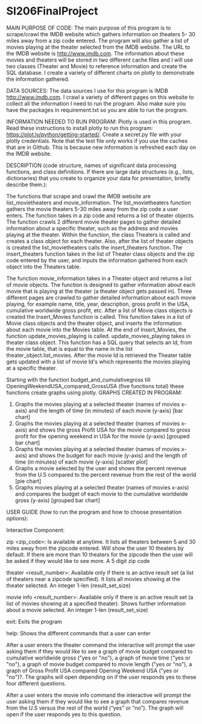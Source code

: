 # SI206FinalProject
MAIN PURPOSE OF CODE:
The main purpose of this program is to scrape/crawl the IMDB website which gathers information on theaters 5- 30 miles away from a zip code entered. The program will also gather a list of movies playing at the theater selected from the IMDB website. The URL to the IMDB website is http://www.imdb.com.  The information about these movies and theaters will be stored in two different cache files and I will use two classes (Theater and Movie) to reference information and create the SQL database. I create a variety of different charts on plotly to demonstrate the information gathered.


DATA SOURCES:
  The data sources I use for this program is IMDB http://www.imdb.com. I crawl a variety of different pages on this website to collect all the information I need to run the program. Also make sure you have the packages in requirement.txt so you are able to run the program.


INFORMATION NEEDED TO RUN PROGRAM:
  Plotly is used in this program. Read these instructions to install plotly to run this program: https://plot.ly/python/getting-started/. Create a secret.py file with your plotly credentials. Note that the test file only works if you use the caches that are in Github. This is because new information is refreshed each day on the IMDB website.

DESCRIPTION (code structure, names of significant data processing functions, and class definitions. If there are large data structures (e.g., lists, dictionaries) that you create to organize your data for presentation, briefly describe them.):

The functions that scrape and crawl the IMDB website are list_movietheaters and movie_information.
The list_movietheaters function gathers the movie theaters 5-30 miles away from the zip code a user enters. The function takes in a zip code and returns a list of theater objects. The function crawls 2 different movie theater pages to gather detailed information about a specific theater, such as the address and movies playing at the theater. Within the function, the class Theaters is called and creates a class object for each theater. Also, after the list of theater objects is created the list_movietheaters calls the insert_theaters function. The insert_theaters function takes in the list of Theater class objects and the zip code entered by the user, and inputs the information gathered from each object into the Theaters table.


The function movie_information takes in a Theater object and returns a list of movie objects. The function is designed to gather information about each movie that is playing at the theater (a theater object gets passed in). Three different pages are crawled to gather detailed information about each movie playing, for example name, title, year, description, gross profit in the USA, cumulative worldwide gross profit, etc. After a list of Movie class objects is created the Insert_Movies function is called. This function takes in a list of Movie class objects and the theater object, and inserts the information about each movie into the Movies table. At the end of Insert_Movies, the function update_movies_playing is called. update_movies_playing takes in theater class object. This function has a SQL query that selects an Id, from the movie table, that is equal to the name in the list theater_object.list_movies. After the movie Id is retrieved the Theater table gets updated with a list of movie Id's which represents the movies playing at a specific theater.

Starting with the function budget_and_cumulativegross till OpeningWeekendUSA_compared_GrossUSA (five functions total) these functions create graphs using plotly.
GRAPHS CREATED IN PROGRAM:
1.	Graphs the movies playing at a selected theater (names of movies x-axis) and the length of time (in minutes) of each movie (y-axis) [bar chart]
2.	Graphs the movies playing at a selected theater (names of movies x-axis) and shows the gross Profit USA for the movie compared to gross profit for the opening weekend in USA  for the movie (y-axis) [grouped bar chart]
3.	Graphs the movies playing at a selected theater (names of movies x-axis) and shows the budget for each movie (y-axis) and the length of time (in minutes) of each movie (y-axis) [scatter plot]
4.	Graphs a movie selected by the user and shows the percent revenue from the U.S compared to the percent revenue from the rest of the world [pie chart]
5.	Graphs movies playing at a selected theater (names of movies x-axis) and compares the budget of each movie to the cumulative worldwide gross (y-axis) [grouped bar chart]


USER GUIDE (how to run the program and how to choose presentation options):

Interactive Component:

zip <zip_code>: Is available at anytime. It lists all theaters between 5 and 30 miles away from the zipcode entered. Will show the user 10 theaters by default. If there are more than 10 theaters for the zipcode then the user will be asked if they would like to see more.
A 5 digit zip code

theater <result_number>:	Available only if there is an active result set (a list of theaters near a zipcode specified). It lists all movies showing at the theater selected.	An integer 1-len (result_set_size)

movie info <result_number>: Available only if there is an active result set (a list of movies showing at a specified theater). Shows further information about a movie selected.	An integer 1-len (result_set_size)

exit: Exits the program 	

help:	Shows the different commands that a user can enter 	

After a user enters the theater command the interactive will prompt the user asking them if they would like to see a graph of movie budget compared to cumulative worldwide gross ("yes or "no"), a graph of movie time ("yes or "no"), a graph of movie budget compared to movie length ("yes or "no"), a graph of Gross Profit USA compared Opening Weekend USA ("yes or "no")?. The graphs will open depending on if the user responds yes to these four different questions.

After a user enters the movie info command the interactive will prompt the user asking them if they would like to see a graph that compares revenue from the U.S versus the rest of the world (“yes” or “no”). The graph will open if the user responds yes to this question.
